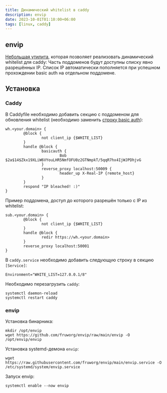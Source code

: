 ```yaml
---
title: Динамический whitelist в caddy
description: envip
date: 2023-10-01T01:10:00+06:00
tags: [linux, caddy]
---
```


## envip
[Небольшая утилита](https://github.com/fruworg/envip), которая позволяет реализовать динамический whitelist для caddy:
Часть поддоменов будут доступны списку явно разрешённых IP.
Список IP автоматически пополняется при успешном прохождении basic auth на отдельном поддомене.

## Установка
### Caddy

В Caddyfile необходимо добавить секцию с поддоменом для обновления whitelist (необходимо заменить [строку basic auth](https://caddyserver.com/docs/caddyfile/directives/basicauth)):
```
wh.<your.domain> {
        @block {
                not client_ip {$WHITE_LIST}
        }
        handle @block {
                basicauth {
                        Bob $2a$14$Zkx19XLiW6VYouLHR5NmfOFU0z2GTNmpkT/5qqR7hx4IjWJPDhjvG
                }
                reverse_proxy localhost:50009 {
                        header_up X-Real-IP {remote_host}
                }
        }
        respond "IP bleached! :)"
}
```

Пример поддомена, доступ до которого разрешён только с IP из whitelist:
```
sub.<your.domain> {
        @block {
                not client_ip {$WHITE_LIST}
        }
        handle @block {
                redir https://wh.<your.domain>
        }
        reverse_proxy localhost:50001
}
```

В `caddy.service` необходимо добавить следующую строку в секцию `[Service]`:
```
Environment="WHITE_LIST=127.0.0.1/8"
```

Необходимо перезагрузить `caddy`:
```shell
systemctl daemon-reload
systemctl restart caddy
```  

### envip
Установка бинарника:
```shell
mkdir /opt/envip
wget https://github.com/fruworg/envip/raw/main/envip -O /opt/envip/envip
```

Установка systemd-демона `envip`:
```shell
wget https://raw.githubusercontent.com/fruworg/envip/main/envip.service -O /etc/systemd/system/envip.service
```

Запуск envip:
```shell
systemctl enable --now envip
```
